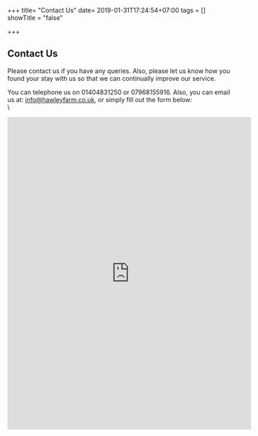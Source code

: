 +++
title= "Contact Us"
date= 2019-01-31T17:24:54+07:00
tags = []
showTitle = "false"

+++

## Contact Us

Please contact us if you have any queries. Also, please let us know how you found your stay with us so that we can continually improve our service.

You can telephone us on 01404831250 or 07968155916. Also, you can email us at: [info@hawleyfarm.co.uk](http://localhost/hawley/mailto:info@hawleyfarm.co.uk), or simply fill out the form below:\
\


<iframe src="https://spreadsheets.google.com/embeddedform?formkey=dDA2RUN6RndNOXNKd1J6UVZHUGxuRlE6MQ" width="550" height="705" frameborder="0" marginheight="0" marginwidth="0">Loading...</iframe>

